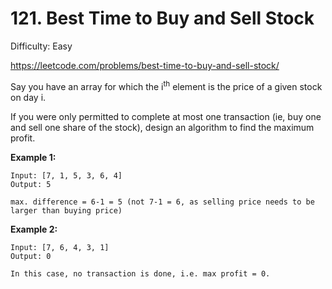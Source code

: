 # 121. Best Time to Buy and Sell Stock

Difficulty: Easy

https://leetcode.com/problems/best-time-to-buy-and-sell-stock/

Say you have an array for which the i<sup>th</sup> element is the price of a given stock on day i.

If you were only permitted to complete at most one transaction (ie, buy one and sell one share of the stock), design an algorithm to find the maximum profit.

**Example 1:**
```
Input: [7, 1, 5, 3, 6, 4]
Output: 5

max. difference = 6-1 = 5 (not 7-1 = 6, as selling price needs to be larger than buying price)
```
**Example 2:**
```
Input: [7, 6, 4, 3, 1]  
Output: 0

In this case, no transaction is done, i.e. max profit = 0.
```
